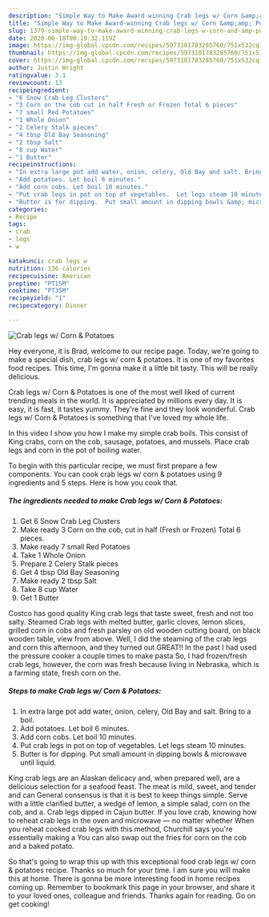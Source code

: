 ```yaml
---
description: "Simple Way to Make Award-winning Crab legs w/ Corn &amp;amp; Potatoes"
title: "Simple Way to Make Award-winning Crab legs w/ Corn &amp;amp; Potatoes"
slug: 1379-simple-way-to-make-award-winning-crab-legs-w-corn-and-amp-potatoes
date: 2020-06-18T00:19:32.119Z
image: https://img-global.cpcdn.com/recipes/5973101783285760/751x532cq70/crab-legs-w-corn-potatoes-recipe-main-photo.jpg
thumbnail: https://img-global.cpcdn.com/recipes/5973101783285760/751x532cq70/crab-legs-w-corn-potatoes-recipe-main-photo.jpg
cover: https://img-global.cpcdn.com/recipes/5973101783285760/751x532cq70/crab-legs-w-corn-potatoes-recipe-main-photo.jpg
author: Justin Wright
ratingvalue: 3.1
reviewcount: 13
recipeingredient:
- "6 Snow Crab Leg Clusters"
- "3 Corn on the cob cut in half Fresh or Frozen Total 6 pieces"
- "7 small Red Potatoes"
- "1 Whole Onion"
- "2 Celery Stalk pieces"
- "4 tbsp Old Bay Seasoning"
- "2 tbsp Salt"
- "8 cup Water"
- "1 Butter"
recipeinstructions:
- "In extra large pot add water, onion, celery, Old Bay and salt. Bring to a boil."
- "Add potatoes. Let boil 6 minutes."
- "Add corn cobs. Let boil 10 minutes."
- "Put crab legs in pot on top of vegetables.  Let legs steam 10 minutes."
- "Butter is for dipping.  Put small amount in dipping bowls &amp; microwave until liquid."
categories:
- Recipe
tags:
- crab
- legs
- w

katakunci: crab legs w 
nutrition: 136 calories
recipecuisine: American
preptime: "PT15M"
cooktime: "PT35M"
recipeyield: "1"
recipecategory: Dinner

---
```



![Crab legs w/ Corn &amp; Potatoes](https://img-global.cpcdn.com/recipes/5973101783285760/751x532cq70/crab-legs-w-corn-potatoes-recipe-main-photo.jpg)

Hey everyone, it is Brad, welcome to our recipe page. Today, we're going to make a special dish, crab legs w/ corn &amp; potatoes. It is one of my favorites food recipes. This time, I'm gonna make it a little bit tasty. This will be really delicious.

Crab legs w/ Corn &amp; Potatoes is one of the most well liked of current trending meals in the world. It is appreciated by millions every day. It is easy, it is fast, it tastes yummy. They're fine and they look wonderful. Crab legs w/ Corn &amp; Potatoes is something that I've loved my whole life.

In this video I show you how I make my simple crab boils. This consist of King crabs, corn on the cob, sausage, potatoes, and mussels. Place crab legs and corn in the pot of boiling water.


To begin with this particular recipe, we must first prepare a few components. You can cook crab legs w/ corn &amp; potatoes using 9 ingredients and 5 steps. Here is how you cook that.

<!--inarticleads1-->

##### The ingredients needed to make Crab legs w/ Corn &amp; Potatoes:

1. Get 6 Snow Crab Leg Clusters
1. Make ready 3 Corn on the cob, cut in half (Fresh or Frozen) Total 6 pieces.
1. Make ready 7 small Red Potatoes
1. Take 1 Whole Onion
1. Prepare 2 Celery Stalk pieces
1. Get 4 tbsp Old Bay Seasoning
1. Make ready 2 tbsp Salt
1. Take 8 cup Water
1. Get 1 Butter


Costco has good quality King crab legs that taste sweet, fresh and not too salty. Steamed Crab legs with melted butter, garlic cloves, lemon slices, grilled corn in cobs and fresh parsley on old wooden cutting board, on black wooden table, view from above. Well, I did the steaming of the crab legs and corn this afternoon, and they turned out GREAT!! In the past I had used the pressure cooker a couple times to make pasta So, I had frozen/fresh crab legs, however, the corn was fresh because living in Nebraska, which is a farming state, fresh corn on the. 

<!--inarticleads2-->

##### Steps to make Crab legs w/ Corn &amp; Potatoes:

1. In extra large pot add water, onion, celery, Old Bay and salt. Bring to a boil.
1. Add potatoes. Let boil 6 minutes.
1. Add corn cobs. Let boil 10 minutes.
1. Put crab legs in pot on top of vegetables.  Let legs steam 10 minutes.
1. Butter is for dipping.  Put small amount in dipping bowls &amp; microwave until liquid.


King crab legs are an Alaskan delicacy and, when prepared well, are a delicious selection for a seafood feast. The meat is mild, sweet, and tender and can General consensus is that it is best to keep things simple. Serve with a little clarified butter, a wedge of lemon, a simple salad, corn on the cob, and a. Crab legs dipped in Cajun butter. If you love crab, knowing how to reheat crab legs in the oven and microwave — no matter whether When you reheat cooked crab legs with this method, Churchill says you&#39;re essentially making a You can also swap out the fries for corn on the cob and a baked potato. 

So that's going to wrap this up with this exceptional food crab legs w/ corn &amp; potatoes recipe. Thanks so much for your time. I am sure you will make this at home. There is gonna be more interesting food in home recipes coming up. Remember to bookmark this page in your browser, and share it to your loved ones, colleague and friends. Thanks again for reading. Go on get cooking!

